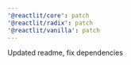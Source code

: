 ```yaml
---
'@reactlit/core': patch
'@reactlit/radix': patch
'@reactlit/vanilla': patch
---
```


Updated readme, fix dependencies
